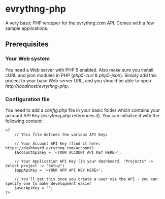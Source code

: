 evrythng-php
============

A very basic PHP wrapper for the evrythng.com API. Comes with a few sample applications. 


## Prerequisites

### Your Web system
You need a Web server with PHP 5 enabled. Also make sure you install cURL and json modules in PHP (*php5-curl* & *php5-json*). Simply add this project to your base Web server URL, and you should be able to open *http://localhost/evrythng-php*.  

### Configuration file
You need to add a *config.php* file in your basic folder which contains your account API Key (*evrythng.php* references it). You can initialize it with the following content: 

```
<?
	// This file defines the various API Keys

	// Your Account API Key (find it here: https://dashboard.evrythng.com/account)  
	$accountApiKey = '<YOUR ACCOUNT API KEY HERE>';

	// Your Application API Key (in your dashboard, "Projects" -> Select project -> "Setup")
	$appApiKey = '<YOUR APP API KEY HERE>';

	// You'll get this once you create a user via the API - you can specify one to make development easier
	$userApiKey = '';
?>
```